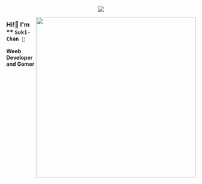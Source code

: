 <div align="center">

![](https://typograssy.deno.dev/api?text=SukiChanお兄ちゃんはおしまい!&l0=none&bg=none&frame=none&speed=100&comment=)
<!-- ![](https://typograssy.deno.dev/api?text=お兄ちゃんはおしまい!&l0=none&l1=00cce6&l2=80f1ff&l3=009eb3&l4=caf9ff&bg=none&frame=none&speed=100&comment=) -->

</div>
<a href="https://discord.com/users/738748102311280681"><img align="right" width="425" src="https://lanyard.kyrie25.me/api/738748102311280681?imgStyle=square&gradient=e9d6d5-e9d6d5-f3b1b4-ffffff&bg=0d1117"></a>


### Hi!👋 I'm ** `Suki-Chan 🥕`

**Weeb Developer and Gamer** 
